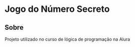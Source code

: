 <h1>Jogo do Número Secreto</h1>

<h2>Sobre</h2>
<p>Projeto utilizado no curso de lógica de programação na Alura</p>

